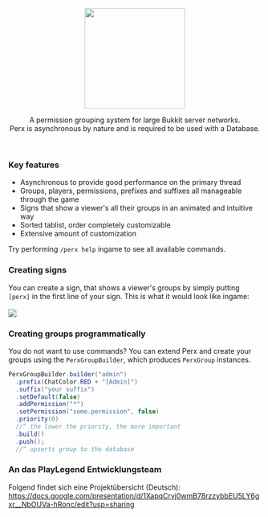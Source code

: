 <p align="center">
  <img src="https://github.com/aparx/perx/assets/47287352/9dcafd26-54dd-4e72-b195-784195dda887" width="200" />
  <p align="center">
    A permission grouping system for large Bukkit server networks.<br/>
    Perx is asynchronous by nature and is required to be used with a Database.<br/>
  </p>
</p>
<br/>

### Key features
- Asynchronous to provide good performance on the primary thread 
- Groups, players, permissions, prefixes and suffixes all manageable through the game
- Signs that show a viewer's all their groups in an animated and intuitive way
- Sorted tablist, order completely customizable
- Extensive amount of customization

Try performing `/perx help` ingame to see all available commands.

### Creating signs
You can create a sign, that shows a viewer's groups by simply putting `[perx]` in the first line of your sign. This is what it would look like ingame:
<br/><br/>
<img src="https://i.gyazo.com/c66330001f1ee9ade9d42c0ae99eeccb.gif" />

### Creating groups programmatically
You do not want to use commands? You can extend Perx and create your groups using the `PerxGroupBuilder`, which produces `PerxGroup` instances.
```java
PerxGroupBuilder.builder("admin")
  .prefix(ChatColor.RED + "[Admin]")
  .suffix("your suffix")
  .setDefault(false)
  .addPermission("*")
  .setPermission("some.permission", false)
  .priority(0)
  //^ the lower the priority, the more important
  .build()
  .push();
  //^ upserts group to the database
```

### An das PlayLegend Entwicklungsteam
Folgend findet sich eine Projektübersicht (Deutsch): https://docs.google.com/presentation/d/1XapqCryj0wmB78rzzybbEU5LY6gxr__NbOUVa-hRonc/edit?usp=sharing
